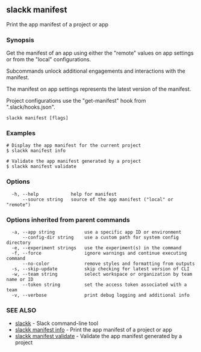 ## slackk manifest

Print the app manifest of a project or app

### Synopsis

Get the manifest of an app using either the "remote" values on app settings
or from the "local" configurations.

Subcommands unlock additional engagements and interactions with the manifest.

The manifest on app settings represents the latest version of the manifest.

Project configurations use the "get-manifest" hook from ".slack/hooks.json".

```
slackk manifest [flags]
```

### Examples

```
# Display the app manifest for the current project
$ slackk manifest info

# Validate the app manifest generated by a project
$ slackk manifest validate
```

### Options

```
  -h, --help            help for manifest
      --source string   source of the app manifest ("local" or "remote")
```

### Options inherited from parent commands

```
  -a, --app string           use a specific app ID or environment
      --config-dir string    use a custom path for system config directory
  -e, --experiment strings   use the experiment(s) in the command
  -f, --force                ignore warnings and continue executing command
      --no-color             remove styles and formatting from outputs
  -s, --skip-update          skip checking for latest version of CLI
  -w, --team string          select workspace or organization by team name or ID
      --token string         set the access token associated with a team
  -v, --verbose              print debug logging and additional info
```

### SEE ALSO

* [slackk](slackk.md)	 - Slack command-line tool
* [slackk manifest info](slackk_manifest_info.md)	 - Print the app manifest of a project or app
* [slackk manifest validate](slackk_manifest_validate.md)	 - Validate the app manifest generated by a project

